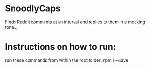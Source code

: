 # SnoodlyCaps
 Finds Reddit comments at an interval and replies to them in a mocking tone...


# Instructions on how to run:

run these commands from within the root folder:
    npm i --save 